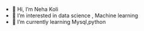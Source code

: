 - 👋 Hi, I’m Neha Koli
- 👀 I’m interested in data science , Machine learning
- 🌱 I’m currently learning Mysql,python



